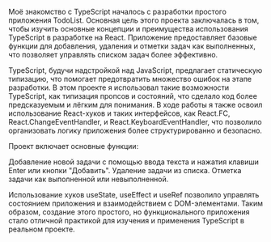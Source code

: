 Моё знакомство с TypeScript началось с разработки простого приложения TodoList. Основная цель этого проекта заключалась в том, чтобы изучить основные концепции и преимущества использования TypeScript в разработке на React. Приложение предоставляет базовые функции для добавления, удаления и отметки задач как выполненных, что позволяет управлять списком задач более эффективно.

TypeScript, будучи надстройкой над JavaScript, предлагает статическую типизацию, что помогает предотвратить множество ошибок на этапе разработки. В этом проекте я использовал такие возможности TypeScript, как типизация пропсов и состояний, что сделало код более предсказуемым и лёгким для понимания. В ходе работы я также освоил использование React-хуков и таких интерфейсов, как React.FC, React.ChangeEventHandler, и React.KeyboardEventHandler, что позволило организовать логику приложения более структурированно и безопасно.

Проект включает основные функции:

Добавление новой задачи с помощью ввода текста и нажатия клавиши Enter или кнопки "Добавить".
Удаление задачи из списка.
Отметка задачи как выполненной или невыполненной.

Использование хуков useState, useEffect и useRef позволило управлять состоянием приложения и взаимодействием с DOM-элементами. Таким образом, создание этого простого, но функционального приложения стало отличной практикой для изучения и применения TypeScript в реальном проекте.
